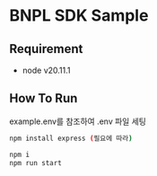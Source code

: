 # BNPL SDK Sample

## Requirement

- node v20.11.1

## How To Run

example.env를 참조하여 .env 파일 세팅

```sh
npm install express (필요에 따라)

npm i
npm run start
```
